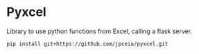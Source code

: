# Pyxcel
Library to use python functions from Excel, calling a flask server.

    pip install git+https://github.com/jpceia/pyxcel.git
